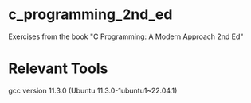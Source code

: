 # c_programming_2nd_ed
Exercises from the book "C Programming: A Modern Approach 2nd Ed"

# Relevant Tools
gcc version 11.3.0 (Ubuntu 11.3.0-1ubuntu1~22.04.1)
